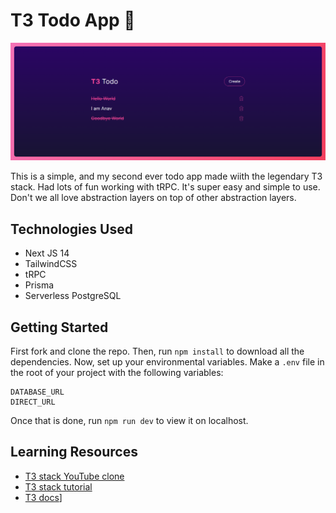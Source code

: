 # T3 Todo App 📝

![hero page](https://github.com/anav5704/t3-todo/blob/main/docs/t3-todo.png)

This is a simple, and my second ever todo app made wiith the legendary T3 stack. Had lots of fun working with tRPC. It's super easy and simple to use. Don't we all love abstraction layers on top of other abstraction layers.

## Technologies Used
- Next JS 14
- TailwindCSS
- tRPC
- Prisma 
- Serverless PostgreSQL

## Getting Started

First fork and clone the repo. Then, run ```npm install``` to download all the dependencies. Now, set up your environmental variables. Make a ```.env``` file in the root of your project with the following variables:

```
DATABASE_URL
DIRECT_URL
```

Once that is done, run ```npm run dev``` to view it on localhost.

## Learning Resources

- [T3 stack YouTube clone](https://www.youtube.com/watch?v=TV6tFPfz0go)
- [T3 stack tutorial](https://www.youtube.com/watch?v=YkOSUVzOAA4)
- [T3 docs](https://create.t3.gg/)]




